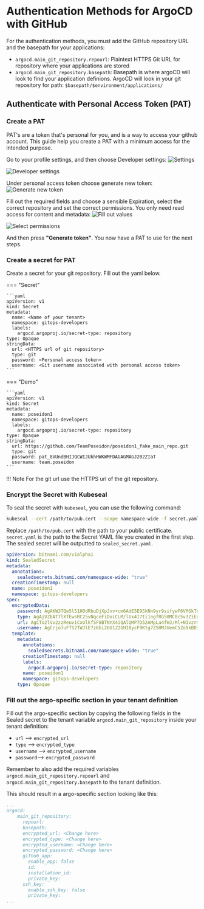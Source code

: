 # Authentication Methods for ArgoCD with GitHub

For the authentication methods, you must add the GitHub repository URL and the basepath for your applications:

- `argocd.main_git_repository.repourl`: Plaintext HTTPS Git URL for repository where your applications are stored 
-  `argocd.main_git_repository.basepath`: Basepath is where argoCD will look to find your application definions. ArgoCD will look in your git repository for path: `$basepath/$environment/applications/`

## Authenticate with Personal Access Token (PAT)

### Create a PAT

PAT's are a token that's personal for you, and is a way to access your github account. This guide help you create a PAT with a minimum access for the intended purpose.

Go to your profile settings, and then choose Developer settings:
![Settings](../../img/Openshift%20Tenants/PAT-Settings.png)

![Developer settings](../../img/Openshift%20Tenants/PAT-Developer_settings.png)

Under personal access token choose generate new token:
![Generate new token](../../img/Openshift%20Tenants/PAT_generate_new_token.png)

Fill out the required fields and choose a sensible Expiration, select the correct repository and set the correct permissions. You only need read access for content and metadata:
![Fill out values](../../img/Openshift%20Tenants/PAT-FillOutValues.png)

![Select permissions](../../img/Openshift%20Tenants/PAT_selecet_permissions.png)

And then press **"Generate token"**. You now have a PAT to use for the next steps.

### Create a secret for PAT

Create a secret for your git repository.
Fill out the yaml below. 

=== "Secret"

    ```yaml 
    apiVersion: v1
    kind: Secret
    metadata:
      name: <Name of your tenant>
      namespace: gitops-developers
      labels:
        argocd.argoproj.io/secret-type: repository
    type: Opaque
    stringData:
      url: <HTTPS url of git repository>
      type: git
      password: <Personal access token>
      username: <Git username associated with personal access token>
    ```

=== "Demo"

    ```yaml 
    apiVersion: v1
    kind: Secret
    metadata:
      name: poseidon1
      namespace: gitops-developers
      labels:
        argocd.argoproj.io/secret-type: repository
    type: Opaque
    stringData:
      url: https://github.com/TeamPoseidon/poseidon1_fake_main_repo.git
      type: git
      password: pat_8VUndBHIJQCWIJUkhHWKWMFDAGAGMAGJ202ZIaT
      username: team.poseidon
    ```

!!! Note
    For the git url use the HTTPS url of the git repository.

### Encrypt the Secret with Kubeseal

To seal the secret with `kubeseal`, you can use the following command:

```bash
kubeseal --cert /path/to/pub.cert --scope namespace-wide -f secret.yaml -o yaml > seald_secret.yaml
```
Replace `/path/to/pub.cert` with the path to your public certificate. `secret.yaml` is the path to the Secret YAML file you created in the first step. The sealed secret will be outputted to `sealed_secret.yaml`.

```yaml title="sealed_secret.yaml"
apiVersion: bitnami.com/v1alpha1
kind: SealedSecret
metadata:
  annotations:
    sealedsecrets.bitnami.com/namespace-wide: "true"
  creationTimestamp: null
  name: poseidon1
  namespace: gitops-developers
spec:
  encryptedData:
    password: AgAKW3TQw5l51HOdRbuDjXpJvv+cm6AdE5E95kNn9yr9sifywF6VMSkToJO/YVs9w5NsG3Qd8CXR1dSB+klb3kJe9lIucY1gVML82XOZL+nRpVrDivyKNpxHfQOI0BOOg+wbQlZpzdhYaUUAkNN9vukAWoeb67BmDClMrhdzaVH19Htvc0GkoCNM/2HPbuKM8BTUn7xeUut6PVMmcNCKyb3uae3w26i8ElmQI10OSOMoFjVm37HNj1QnjbEmUmsvS6H0sVKo3/NiYC6T75FsesG/jp/FyNBDyjRlqpdSlJ0YYv15oEwI46ByxDFHyFA
    type: AgAjVZbAT7lXfEwsRC25vNqceFiDoiCLM/lUx4I7ti1ngfRG50MC8c5v3ZiEaCxTICBqkBJpGKtXcgih8jddhXsldWyKlwVFKP5z43LLv2nqNc5Hb/tKZFCP+OVXa/zeWbVREKm/+dH170t0RlTd9PtUJ947i3I5/uJSlayG+D+zg4XBxj2QfKmKS5hntfE
    url: AgCTo2lVv2zzReuviCxUlkfSF8BTNYX4iQAlQMP7D52AMpLa4fHJ/Ml+N3vzrmdsjeuOp2Wa51q9mz57tVKmYLHA7UQ7Jr2kwwTBNaiz2ZC7oeI2pLPtYuvhkKdz5vMBQxNzAmSavq7jdFulx9Q5k1BY3WNH3TYiQgwhXwHmIJKQS8gZH0JHU62UIZ7RzSNSxmqoejhurDIuzxdpm+Llm21U+VdHGBY+D7FnonEZ5xe5Hx9WayqYgFE
    username: AgCrjo7uFTS2TWJlE7z6bi2bU1Z2GHI8ycF9Ktg7ZSHMJUemC5Zo9kBD393ixQkElda+UnkU5vYT5LaGf6KiggI1y0Ww3LOjunc60VXy3C7jDH4qmlydR/J7qALCrxvqoB1aPWVEadFWLyMLhEqWhtqtV+AugZIzFt4BjL5y5jjl9IgvOlINp8/2HbNWqvn2E02wsMn
  template:
    metadata:
      annotations:
        sealedsecrets.bitnami.com/namespace-wide: "true"
      creationTimestamp: null
      labels:
        argocd.argoproj.io/secret-type: repository
      name: poseidon1
      namespace: gitops-developers
    type: Opaque
```

### Fill out the argo-specific section in your tenant definition

Fill out the argo-specific section by copying the following fields in the Sealed secret to the tenant variable `argocd.main_git_repository` inside your tenant definition:

* `url` --> `encrypted_url`
* `type` --> `encrypted_type`
* `username` --> `encrypted_username`
* `password`--> `encrypted_password`

Remember to also add the required variables `argocd.main_git_repository.repourl` and `argocd.main_git_repository.basepath` to the tenant definition.

This should result in a argo-specific section looking like this:
```yaml hl_lines="6 7 8 9"
...
argocd: 
    main_git_repository:
      repourl: 
      basepath:
      encrypted_url: <Change here>
      encrypted_type: <Change here>
      encrypted_username: <Change here>
      encrypted_password: <Change here>
      github_app: 
        enable_app: false
        id: 
        installation_id: 
        private_key: 
      ssh_key:
        enable_ssh_key: false
        private_key:
...
```